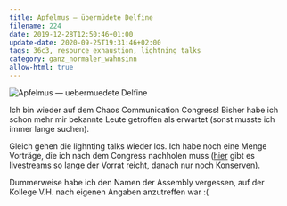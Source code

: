 ```yaml
---
title: Apfelmus — übermüdete Delfine
filename: 224
date: 2019-12-28T12:50:46+01:00
update-date: 2020-09-25T19:31:46+02:00
tags: 36c3, resource exhaustion, lightning talks
category: ganz_normaler_wahnsinn
allow-html: true
---
```

<img src="/hosted_files/502/download" alt="Apfelmus — uebermuedete Delfine">
<p>Ich bin wieder auf dem Chaos Communication Congress! Bisher habe ich schon mehr mir bekannte Leute getroffen als erwartet (sonst musste ich immer lange suchen).</p>
<p>Gleich gehen die lighnting talks wieder los. Ich habe noch eine Menge Vorträge, die ich nach dem Congress nachholen muss (<a href="https://media.ccc.de">hier</a> gibt es livestreams so lange der Vorrat reicht, danach nur noch Konserven).</p>
<p>Dummerweise habe ich den Namen der Assembly vergessen, auf der Kollege V.H. nach eigenen Angaben anzutreffen war :(</p>
